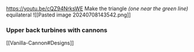 https://youtu.be/cQZ94NrksWE
Make the triangle *(one near the green line)* equilateral
![[Pasted image 20240708143542.png]]

### Upper back turbines with cannons
[[Vanilla-Cannon#Designs]]